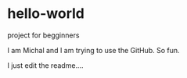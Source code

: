 # hello-world
project for begginners


I am Michal and I am trying to use the GitHub.
So fun.


I just edit the readme....
